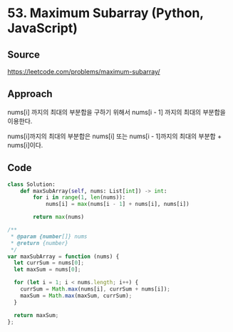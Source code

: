 # 53. Maximum Subarray (Python, JavaScript)

## Source

https://leetcode.com/problems/maximum-subarray/

## Approach

nums[i] 까지의 최대의 부분합을 구하기 위해서 nums[i - 1] 까지의 최대의 부분합을 이용한다.

nums[i]까지의 최대의 부분합은 nums[i] 또는 nums[i - 1]까지의 최대의 부분합 + nums[i]이다.

## Code

```python
class Solution:
    def maxSubArray(self, nums: List[int]) -> int:
        for i in range(1, len(nums)):
            nums[i] = max(nums[i - 1] + nums[i], nums[i])

        return max(nums)
```

```javascript
/**
 * @param {number[]} nums
 * @return {number}
 */
var maxSubArray = function (nums) {
  let currSum = nums[0];
  let maxSum = nums[0];

  for (let i = 1; i < nums.length; i++) {
    currSum = Math.max(nums[i], currSum + nums[i]);
    maxSum = Math.max(maxSum, currSum);
  }

  return maxSum;
};
```
